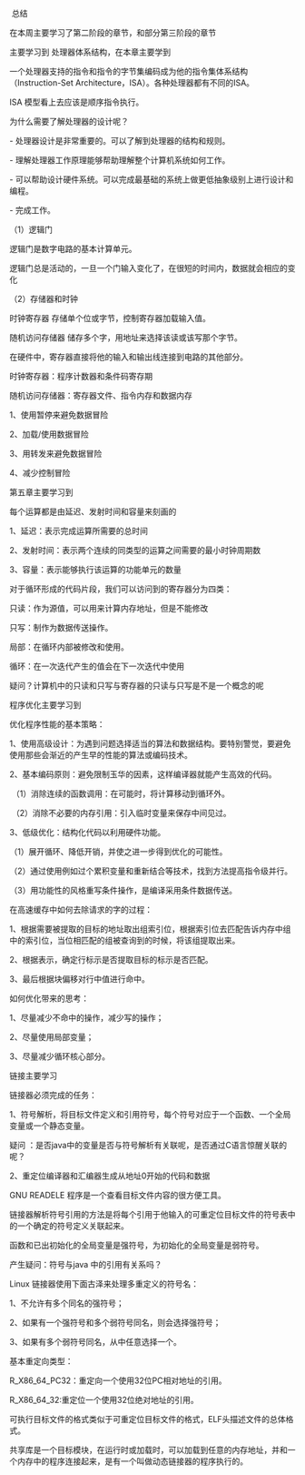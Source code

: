 ​																			总结

在本周主要学习了第二阶段的章节，和部分第三阶段的章节

主要学习到 处理器体系结构，在本章主要学到

一个处理器支持的指令和指令的字节集编码成为他的指令集体系结构（Instruction-Set Architecture，ISA）。各种处理器都有不同的ISA。

ISA 模型看上去应该是顺序指令执行。

为什么需要了解处理器的设计呢？

\- 处理器设计是非常重要的。可以了解到处理器的结构和规则。

\- 理解处理器工作原理能够帮助理解整个计算机系统如何工作。

\- 可以帮助设计硬件系统。可以完成最基础的系统上做更低抽象级别上进行设计和编程。

\- 完成工作。

（1）逻辑门

逻辑门是数字电路的基本计算单元。

逻辑门总是活动的，一旦一个门输入变化了，在很短的时间内，数据就会相应的变化

（2）存储器和时钟

时钟寄存器 存储单个位或字节，控制寄存器加载输入值。

随机访问存储器 储存多个字，用地址来选择该读或该写那个字节。

在硬件中，寄存器直接将他的输入和输出线连接到电路的其他部分。

时钟寄存器：程序计数器和条件码寄存期

随机访问存储器：寄存器文件、指令内存和数据内存

1、使用暂停来避免数据冒险

2、加载/使用数据冒险

3、用转发来避免数据冒险

4、减少控制冒险

第五章主要学习到

每个运算都是由延迟、发射时间和容量来刻画的

1、延迟：表示完成运算所需要的总时间

2、发射时间：表示两个连续的同类型的运算之间需要的最小时钟周期数

3、容量：表示能够执行该运算的功能单元的数量

对于循环形成的代码片段，我们可以访问到的寄存器分为四类：

只读：作为源值，可以用来计算内存地址，但是不能修改

只写：制作为数据传送操作。

局部：在循环内部被修改和使用。

循环：在一次迭代产生的值会在下一次迭代中使用

疑问？计算机中的只读和只写与寄存器的只读与只写是不是一个概念的呢

程序优化主要学习到

优化程序性能的基本策略：

1、使用高级设计：为遇到问题选择适当的算法和数据结构。要特别警觉，要避免使用那些会渐近的产生早的性能的算法或编码技术。

2、基本编码原则：避免限制玉华的因素，这样编译器就能产生高效的代码。

​	（1）消除连续的函数调用：在可能时，将计算移动到循环外。

​	（2）消除不必要的内存引用：引入临时变量来保存中间见过。

3、低级优化：结构化代码以利用硬件功能。

   （1）展开循环、降低开销，并使之进一步得到优化的可能性。

   （2）通过使用例如过个累积变量和重新结合等技术，找到方法提高指令级并行。

   （3）用功能性的风格重写条件操作，是编译采用条件数据传送。

在高速缓存中如何去除请求的字的过程：

1、根据需要被提取的目标的地址取出组索引位，根据索引位去匹配告诉内存中组中的索引位，当位相匹配的组被查询到的时候，将该组提取出来。

2、根据表示，确定行标示是否提取目标的标示是否匹配。

3、最后根据块偏移对行中值进行命中。

如何优化带来的思考：

1、尽量减少不命中的操作，减少写的操作；

2、尽量使用局部变量；

3、尽量减少循环核心部分。

链接主要学习

链接器必须完成的任务：



1、符号解析，将目标文件定义和引用符号，每个符号对应于一个函数、一个全局变量或一个静态变量。



疑问 ：是否java中的变量是否与符号解析有关联呢，是否通过C语言惊醒关联的呢？



2、重定位编译器和汇编器生成从地址0开始的代码和数据

GNU READELE 程序是一个查看目标文件内容的很方便工具。

链接器解析符号引用的方法是将每个引用于他输入的可重定位目标文件的符号表中的一个确定的符号定义关联起来。

函数和已出初始化的全局变量是强符号，为初始化的全局变量是弱符号。

产生疑问：符号与java 中的引用有关系吗？

Linux 链接器使用下面古泽来处理多重定义的符号名：

1、不允许有多个同名的强符号；

2、如果有一个强符号和多个弱符号同名，则会选择强符号；

3、如果有多个弱符号同名，从中任意选择一个。

基本重定向类型：

R_X86_64_PC32：重定向一个使用32位PC相对地址的引用。

R_X86_64_32:重定位一个使用32位绝对地址的引用。

可执行目标文件的格式类似于可重定位目标文件的格式，ELF头描述文件的总体格式。

共享库是一个目标模块，在运行时或加载时，可以加载到任意的内存地址，并和一个内存中的程序连接起来，是有一个叫做动态链接器的程序执行的。